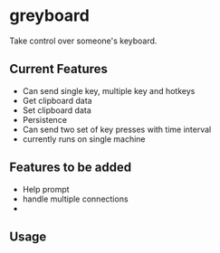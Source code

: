 # greyboard

Take control over someone's keyboard.

## Current Features
- Can send single key, multiple key and hotkeys
- Get clipboard data
- Set clipboard data
- Persistence
- Can send two set of key presses with time interval
- currently runs on single machine

## Features to be added
- Help prompt
- handle multiple connections
- 

## Usage
